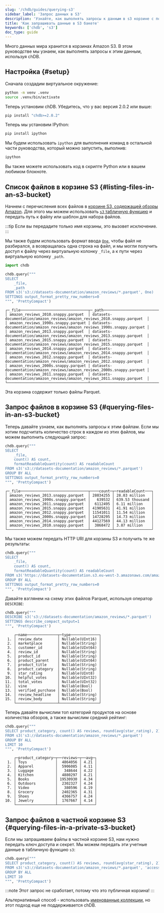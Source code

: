 ```yaml
---
slug: '/chdb/guides/querying-s3'
sidebar_label: 'Запрос данных в S3'
description: 'Узнайте, как выполнять запросы к данным в s3 корзине с помощью chDB.'
title: 'Как запрашивать данные в S3 бакете'
keywords: ['chdb', 's3']
doc_type: guide
---
```

Много данных мира хранится в корзинах Amazon S3. В этом руководстве мы узнаем, как выполнять запросы к этим данным, используя chDB.

## Настройка {#setup}

Сначала создадим виртуальное окружение:

```bash
python -m venv .venv
source .venv/bin/activate
```

Теперь установим chDB. Убедитесь, что у вас версия 2.0.2 или выше:

```bash
pip install "chdb>=2.0.2"
```

Теперь мы установим IPython:

```bash
pip install ipython
```

Мы будем использовать `ipython` для выполнения команд в остальной части руководства, который можно запустить, выполнив:

```bash
ipython
```

Вы также можете использовать код в скрипте Python или в вашем любимом блокноте.

## Список файлов в корзине S3 {#listing-files-in-an-s3-bucket}

Начнем с перечисления всех файлов в [корзине S3, содержащей обзоры Amazon](/getting-started/example-datasets/amazon-reviews). Для этого мы можем использовать [`s3` табличную функцию](/sql-reference/table-functions/s3) и передать путь к файлу или шаблон для набора файлов.

:::tip
Если вы передадите только имя корзины, это вызовет исключение.
:::

Мы также будем использовать формат ввода [`One`](/interfaces/formats#data-format-one), чтобы файл не разбирался, а возвращалась одна строка на файл, и мы могли получить доступ к файлу через виртуальную колонку `_file`, а к пути через виртуальную колонку `_path`.

```python
import chdb

chdb.query("""
SELECT
    _file,
    _path
FROM s3('s3://datasets-documentation/amazon_reviews/*.parquet', One)
SETTINGS output_format_pretty_row_numbers=0
""", 'PrettyCompact')
```

```text
┌─_file───────────────────────────────┬─_path─────────────────────────────────────────────────────────────────────┐
│ amazon_reviews_2010.snappy.parquet  │ datasets-documentation/amazon_reviews/amazon_reviews_2010.snappy.parquet  │
│ amazon_reviews_1990s.snappy.parquet │ datasets-documentation/amazon_reviews/amazon_reviews_1990s.snappy.parquet │
│ amazon_reviews_2013.snappy.parquet  │ datasets-documentation/amazon_reviews/amazon_reviews_2013.snappy.parquet  │
│ amazon_reviews_2015.snappy.parquet  │ datasets-documentation/amazon_reviews/amazon_reviews_2015.snappy.parquet  │
│ amazon_reviews_2014.snappy.parquet  │ datasets-documentation/amazon_reviews/amazon_reviews_2014.snappy.parquet  │
│ amazon_reviews_2012.snappy.parquet  │ datasets-documentation/amazon_reviews/amazon_reviews_2012.snappy.parquet  │
│ amazon_reviews_2000s.snappy.parquet │ datasets-documentation/amazon_reviews/amazon_reviews_2000s.snappy.parquet │
│ amazon_reviews_2011.snappy.parquet  │ datasets-documentation/amazon_reviews/amazon_reviews_2011.snappy.parquet  │
└─────────────────────────────────────┴───────────────────────────────────────────────────────────────────────────┘
```

Эта корзина содержит только файлы Parquet.

## Запрос файлов в корзине S3 {#querying-files-in-an-s3-bucket}

Теперь давайте узнаем, как выполнять запросы к этим файлам. Если мы хотим подсчитать количество строк в каждом из этих файлов, мы можем выполнить следующий запрос:

```python
chdb.query("""
SELECT
    _file,
    count() AS count,
    formatReadableQuantity(count) AS readableCount    
FROM s3('s3://datasets-documentation/amazon_reviews/*.parquet')
GROUP BY ALL
SETTINGS output_format_pretty_row_numbers=0
""", 'PrettyCompact')
```

```text
┌─_file───────────────────────────────┬────count─┬─readableCount───┐
│ amazon_reviews_2013.snappy.parquet  │ 28034255 │ 28.03 million   │
│ amazon_reviews_1990s.snappy.parquet │   639532 │ 639.53 thousand │
│ amazon_reviews_2011.snappy.parquet  │  6112495 │ 6.11 million    │
│ amazon_reviews_2015.snappy.parquet  │ 41905631 │ 41.91 million   │
│ amazon_reviews_2012.snappy.parquet  │ 11541011 │ 11.54 million   │
│ amazon_reviews_2000s.snappy.parquet │ 14728295 │ 14.73 million   │
│ amazon_reviews_2014.snappy.parquet  │ 44127569 │ 44.13 million   │
│ amazon_reviews_2010.snappy.parquet  │  3868472 │ 3.87 million    │
└─────────────────────────────────────┴──────────┴─────────────────┘
```

Мы также можем передать HTTP URI для корзины S3 и получить те же результаты:

```python
chdb.query("""
SELECT
    _file,
    count() AS count,
    formatReadableQuantity(count) AS readableCount    
FROM s3('https://datasets-documentation.s3.eu-west-3.amazonaws.com/amazon_reviews/*.parquet')
GROUP BY ALL
SETTINGS output_format_pretty_row_numbers=0
""", 'PrettyCompact')
```

Давайте взглянем на схему этих файлов Parquet, используя оператор `DESCRIBE`:

```python
chdb.query("""
DESCRIBE s3('s3://datasets-documentation/amazon_reviews/*.parquet')
SETTINGS describe_compact_output=1
""", 'PrettyCompact')
```

```text
    ┌─name──────────────┬─type─────────────┐
 1. │ review_date       │ Nullable(UInt16) │
 2. │ marketplace       │ Nullable(String) │
 3. │ customer_id       │ Nullable(UInt64) │
 4. │ review_id         │ Nullable(String) │
 5. │ product_id        │ Nullable(String) │
 6. │ product_parent    │ Nullable(UInt64) │
 7. │ product_title     │ Nullable(String) │
 8. │ product_category  │ Nullable(String) │
 9. │ star_rating       │ Nullable(UInt8)  │
10. │ helpful_votes     │ Nullable(UInt32) │
11. │ total_votes       │ Nullable(UInt32) │
12. │ vine              │ Nullable(Bool)   │
13. │ verified_purchase │ Nullable(Bool)   │
14. │ review_headline   │ Nullable(String) │
15. │ review_body       │ Nullable(String) │
    └───────────────────┴──────────────────┘
```

Теперь давайте вычислим топ категорий продуктов на основе количества обзоров, а также вычислим средний рейтинг:

```python
chdb.query("""
SELECT product_category, count() AS reviews, round(avg(star_rating), 2) as avg
FROM s3('s3://datasets-documentation/amazon_reviews/*.parquet')
GROUP BY ALL
LIMIT 10
""", 'PrettyCompact')
```

```text
    ┌─product_category─┬──reviews─┬──avg─┐
 1. │ Toys             │  4864056 │ 4.21 │
 2. │ Apparel          │  5906085 │ 4.11 │
 3. │ Luggage          │   348644 │ 4.22 │
 4. │ Kitchen          │  4880297 │ 4.21 │
 5. │ Books            │ 19530930 │ 4.34 │
 6. │ Outdoors         │  2302327 │ 4.24 │
 7. │ Video            │   380596 │ 4.19 │
 8. │ Grocery          │  2402365 │ 4.31 │
 9. │ Shoes            │  4366757 │ 4.24 │
10. │ Jewelry          │  1767667 │ 4.14 │
    └──────────────────┴──────────┴──────┘
```

## Запрос файлов в частной корзине S3 {#querying-files-in-a-private-s3-bucket}

Если мы запрашиваем файлы в частной корзине S3, нам нужно передать ключ доступа и секрет. Мы можем передать эти учетные данные в табличную функцию `s3`:

```python
chdb.query("""
SELECT product_category, count() AS reviews, round(avg(star_rating), 2) as avg
FROM s3('s3://datasets-documentation/amazon_reviews/*.parquet', 'access-key', 'secret')
GROUP BY ALL
LIMIT 10
""", 'PrettyCompact')
```

:::note
Этот запрос не сработает, потому что это публичная корзина!
:::

Альтернативный способ - использовать [именованные коллекции](/operations/named-collections), но этот подход еще не поддерживается chDB.